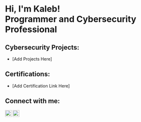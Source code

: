 <h1>Hi, I'm Kaleb! <br/>Programmer and Cybersecurity Professional</a>

<h2>Cybersecurity Projects:</h2>

- [Add Projects Here]

<h2>Certifications:</h2>

- [Add Certification Link Here]

<h2>Connect with me:</h2>

[<img align="left" alt="KalebMcElroy | LinkedIn" width="22px" src="https://cdn.jsdelivr.net/npm/simple-icons@v3/icons/linkedin.svg" />][linkedin]
[<img align="left" alt="KalebMcElroy | Handshake" width="22px" src="https://cdn.jsdelivr.net/npm/simple-icons@v8/icons/handshake.svg" />][handshake]


[linkedin]: https://www.linkedin.com/in/kaleb-mcelroy-8493b2274/
[handshake]: https://app.joinhandshake.com/stu/users/44867741
